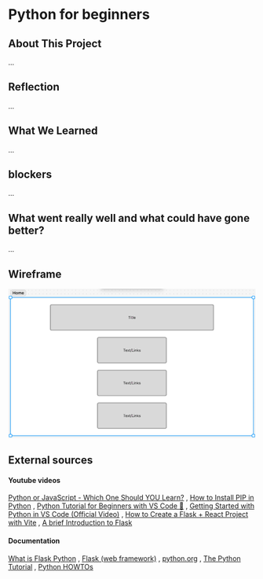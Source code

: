 # Python for beginners

## About This Project

...

## Reflection

...

## What We Learned

...

## blockers

...

## What went really well and what could have gone better?

...

## Wireframe

<div align="center">

![Wireframe](./Wireframe/Wireframe.png)

</div>

## External sources

#### Youtube videos

[Python or JavaScript - Which One Should YOU Learn?](https://www.youtube.com/watch?v=t9CAFYn7YgY) , [How to Install PIP in Python](https://www.youtube.com/watch?v=TqE4jBH4Me4&t=117s) , [Python Tutorial for Beginners with VS Code 🐍](https://www.youtube.com/watch?v=6i3e-j3wSf0) , [Getting Started with Python in VS Code (Official Video)](https://www.youtube.com/watch?v=D2cwvpJSBX4) , [How to Create a Flask + React Project with Vite](https://www.youtube.com/watch?v=ctQMqqEo4G8) , [A brief Introduction to Flask](https://www.youtube.com/watch?v=AgVqsmz-ZW4)

#### Documentation

[What is Flask Python](https://pythonbasics.org/what-is-flask-python/) , [Flask (web framework)](https://en.wikipedia.org/wiki/Flask_%28web_framework%29#:~:text=Flask%20is%20a%20micro%20web,party%20libraries%20provide%20common%20functions) , [python.org](https://www.python.org/doc/) , [The Python Tutorial](https://docs.python.org/3/tutorial/index.html) , [Python HOWTOs](https://docs.python.org/3/howto/index.html)
